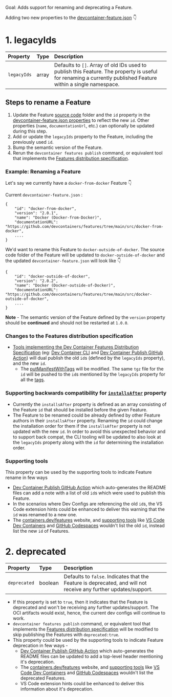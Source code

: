 Goal: Adds support for renaming and deprecating a Feature.

Adding two new properties to the [devcontainer-feature.json](../docs/specs/devcontainer-features.md#devcontainer-featurejson-properties) 👇 

# 1. legacyIds

| Property | Type | Description |
| :--- | :--- | :--- |
| `legacyIds` | array | Defaults to `[]`. Array of old IDs used to publish this Feature. The property is useful for renaming a currently published Feature within a single namespace. |

## Steps to rename a Feature

1. Update the Feature [source code](../docs/specs/features-distribution/#source-code) folder and the `id` property in the [devcontainer-feature.json properties](../docs/specs/devcontainer-features.md#devcontainer-featurejson-properties) to reflect the new `id`. Other properties (`name`, `documentationUrl`, etc.) can optionally be updated during this step.
2. Add or update the `legacyIds` property to the Feature, including the previously used `id`.
3. Bump the semantic version of the Feature.  
4. Rerun the `devcontainer features publish` command, or equivalent tool that implements the [Features distribution specification](../docs/specs/features-distribution/#distribution).

### Example: Renaming a Feature

Let's say we currently have a `docker-from-docker` Feature 👇 

Current `devcontainer-feature.json` : 

```jsonc
{
    "id": "docker-from-docker",
    "version": "2.0.1",
    "name": "Docker (Docker-from-Docker)",
    "documentationURL": "https://github.com/devcontainers/features/tree/main/src/docker-from-docker",
    ....
}
```

We'd want to rename this Feature to `docker-outside-of-docker`. The source code folder of the Feature will be updated to `docker-outside-of-docker` and the updated `devcontainer-feature.json` will look like 👇 

```jsonc
{
    "id": "docker-outside-of-docker",
    "version": "2.0.2",
    "name": "Docker (Docker-outside-of-Docker)",
    "documentationURL": "https://github.com/devcontainers/features/tree/main/src/docker-outside-of-docker",
    ....
}
```

**Note** - The semantic version of the Feature defined by the `version` property should be **continued** and should not be restarted at `1.0.0`.

### Changes to the Features distribution specification

- [Tools implementing the Dev Container Features Distribution Specification](../docs/specs/features-distribution/#distribution) (eg: [Dev Container CLI](https://github.com/devcontainers/cli) and [Dev Container Publish GitHub Action](https://github.com/marketplace/actions/dev-container-publish)) will dual publish the old `id`s (defined by the `legacyIds` property), and the new `id`.
  - The [putManifestWithTags](https://github.com/devcontainers/cli/blob/main/src/spec-configuration/containerCollectionsOCIPush.ts#L172) will be modified. The same `tgz` file for the `id` will be pushed to the `id`s  mentioned by the `legacyIds` property for all the [tags](https://github.com/devcontainers/cli/blob/main/src/spec-configuration/containerCollectionsOCIPush.ts#L175).

### Supporting backwards compatibility for [`installsAfter`](../docs/specs/devcontainer-features.md#2-the-installsafter-feature-property) property

- Currently the `installsAfter` property is defined as an array consisting of the Feature `id` that should be installed before the given Feature.
- The Feature to be renamed could be already defined by other Feature authors in their `installsAfter` property. Renaming the `id` could change the installation order for them if the `installsAfter` property is not updated with the new `id`. In order to avoid this unexpected behavior and to support back compat, the CLI tooling will be updated to also look at the `legacyIds` property along with the `id` for determining the installation order.
 
 ### Supporting tools
 
This property can be used by the supporting tools to indicate Feature rename in few ways 
 - [Dev Container Publish GitHub Action](https://github.com/devcontainers/action) which auto-generates the README files can add a note with a list of old `id`s which were used to publish this Feature.
 -  In the scenarios where Dev Configs are referencing the old `id`s,  the VS Code extension hints could be enhanced to deliver this warning that the `id` was renamed to a new one.
- The [containers.dev/features](https://containers.dev/features) website, and [supporting tools](https://containers.dev/supporting) like [VS Code Dev Containers](https://marketplace.visualstudio.com/items?itemName=ms-vscode-remote.remote-containers) and [GitHub Codespaces](https://github.com/features/codespaces) wouldn't list the old `id`, instead list the new `id` of Features.
 
# 2. deprecated

| Property | Type | Description |
| :--- | :--- | :--- |
| `deprecated` | boolean | Defaults to `false`. Indicates that the Feature is deprecated, and will not receive any further updates/support. |

- If this property is set to `true`, then it indicates that the Feature is deprecated and won't be receiving any further updates/support. The OCI artifacts would exist, hence, the current dev configs will continue to work.
- `devcontainer features publish` command, or equivalent tool that implements the [Features distribution specification](../docs/specs/features-distribution/#distribution) will be modified to skip publishing the Features with `deprecated:true`.
- This property could be used by the supporting tools to indicate Feature deprecation in few ways -
    - [Dev Container Publish GitHub Action](https://github.com/devcontainers/action) which auto-generates the README files can be updated to add a top-level header mentioning it's deprecation.
    - The [containers.dev/features](https://containers.dev/features) website, and [supporting tools](https://containers.dev/supporting) like [VS Code Dev Containers](https://marketplace.visualstudio.com/items?itemName=ms-vscode-remote.remote-containers) and [GitHub Codespaces](https://github.com/features/codespaces) wouldn't list the deprecated Features.
    -  VS Code extension hints could be enhanced to deliver this information about it's deprecation.
   